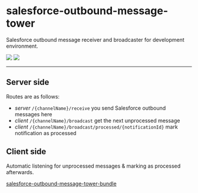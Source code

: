 # salesforce-outbound-message-tower
Salesforce outbound message receiver and broadcaster for development environment. 

![](https://img.shields.io/github/v/release/comsave/salesforce-outbound-message-tower)
![](https://img.shields.io/travis/comsave/salesforce-outbound-message-tower)

---
## Server side
Routes are as follows:

* *server* `/{channelName}/receive` you send Salesforce outbound messages here
* *client* `/{channelName}/broadcast` get the next unprocessed message 
* *client* `/{channelName}/broadcast/processed/{notificationId}` mark notification as processed 

## Client side
Automatic listening for unprocessed messages & marking as processed afterwards.

[salesforce-outbound-message-tower-bundle](https://github.com/comsave/salesforce-outbound-message-tower-bundle)
